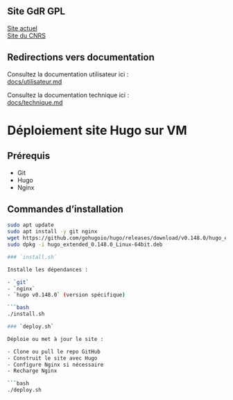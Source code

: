 ## Site GdR GPL <br>
[Site actuel](https://gdr-gpl.cnrs.fr/) <br>
[Site du CNRS](https://mygdr.hosted.lip6.fr/accueilGDR/7/10)

## Redirections vers documentation

Consultez la documentation utilisateur ici :  
[docs/utilisateur.md](docs/utilisateur.md)

Consultez la documentation technique ici :  
[docs/technique.md](docs/technique.md)


# Déploiement site Hugo sur VM

## Prérequis
- Git
- Hugo
- Nginx

## Commandes d’installation

```bash
sudo apt update
sudo apt install -y git nginx
wget https://github.com/gohugoio/hugo/releases/download/v0.148.0/hugo_extended_0.148.0_Linux-64bit.deb
sudo dpkg -i hugo_extended_0.148.0_Linux-64bit.deb

### `install.sh`

Installe les dépendances :

- `git`
- `nginx`
- `hugo v0.148.0` (version spécifique)

```bash
./install.sh

### `deploy.sh`

Déploie ou met à jour le site :

- Clone ou pull le repo GitHub
- Construit le site avec Hugo
- Configure Nginx si nécessaire
- Recharge Nginx

```bash
./deploy.sh
